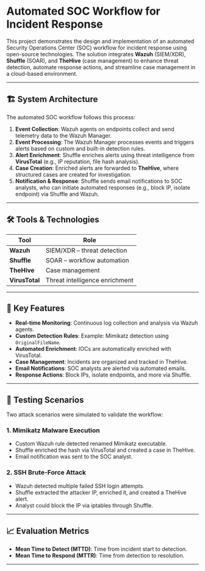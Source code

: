 
# Automated SOC Workflow for Incident Response

This project demonstrates the design and implementation of an automated Security Operations Center (SOC) workflow for incident response using open-source technologies. The solution integrates **Wazuh** (SIEM/XDR), **Shuffle** (SOAR), and **TheHive** (case management) to enhance threat detection, automate response actions, and streamline case management in a cloud-based environment.

---

## 🏗️ System Architecture

The automated SOC workflow follows this process:

1. **Event Collection**: Wazuh agents on endpoints collect and send telemetry data to the Wazuh Manager.
2. **Event Processing**: The Wazuh Manager processes events and triggers alerts based on custom and built-in detection rules.
3. **Alert Enrichment**: Shuffle enriches alerts using threat intelligence from **VirusTotal** (e.g., IP reputation, file hash analysis).
4. **Case Creation**: Enriched alerts are forwarded to **TheHive**, where structured cases are created for investigation.
5. **Notification & Response**: Shuffle sends email notifications to SOC analysts, who can initiate automated responses (e.g., block IP, isolate endpoint) via Shuffle and Wazuh.


---

## 🛠️ Tools & Technologies

| Tool          | Role                          |
|---------------|-------------------------------|
| **Wazuh**     | SIEM/XDR – threat detection   |
| **Shuffle**   | SOAR – workflow automation    |
| **TheHive**   | Case management               |
| **VirusTotal**| Threat intelligence enrichment|

---

## 🔧 Key Features

- **Real-time Monitoring**: Continuous log collection and analysis via Wazuh agents.
- **Custom Detection Rules**: Example: Mimikatz detection using `OriginalFileName`.
- **Automated Enrichment**: IOCs are automatically enriched with VirusTotal.
- **Case Management**: Incidents are organized and tracked in TheHive.
- **Email Notifications**: SOC analysts are alerted via automated emails.
- **Response Actions**: Block IPs, isolate endpoints, and more via Shuffle.

---

## 🧪 Testing Scenarios

Two attack scenarios were simulated to validate the workflow:

### 1. Mimikatz Malware Execution
- Custom Wazuh rule detected renamed Mimikatz executable.
- Shuffle enriched the hash via VirusTotal and created a case in TheHive.
- Email notification was sent to the SOC analyst.

### 2. SSH Brute-Force Attack
- Wazuh detected multiple failed SSH login attempts.
- Shuffle extracted the attacker IP, enriched it, and created a TheHive alert.
- Analyst could block the IP via iptables through Shuffle.

---

## 📈 Evaluation Metrics

- **Mean Time to Detect (MTTD)**: Time from incident start to detection.
- **Mean Time to Respond (MTTR)**: Time from detection to resolution.

---

